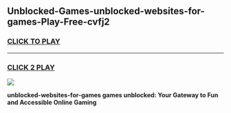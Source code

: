 
## Unblocked-Games-unblocked-websites-for-games-Play-Free-cvfj2
<h3>
<a href="https://premium76.site?title=unblocked-websites-for-games&ref=10A">CLICK TO PLAY</a></h3>
<hr>

<h3>
<a href="https://premium76.site?title=unblocked-websites-for-games&ref=10A">CLICK 2 PLAY</a>
  
</h3>

<a href="https://premium76.site?title=unblocked-websites-for-games&ref=10A"><img src="https://clearcache.store/games.png"></a>


**unblocked-websites-for-games games unblocked: Your Gateway to Fun and Accessible Online Gaming**
